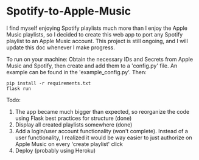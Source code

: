 # Spotify-to-Apple-Music

I find myself enjoying Spotify playlists much more than I enjoy the Apple Music playlists, so I decided to create this web app to port any
Spotify playlist to an Apple Music account. This project is still ongoing, and I will update this doc whenever I make progress.

To run on your machine:
Obtain the necessary IDs and Secrets from Apple Music and Spotify, then create and add them to a 'config.py' file. An example can be found in the 'example_config.py'. Then:
    
    pip install -r requirements.txt
    flask run



Todo:
1. The app became much bigger than expected, so reorganize the code using Flask best practices for structure (done)
2. Display all created playlists somewhere (done)
3. Add a login/user account functionality (won't complete). Instead of a user functionality, I realized it would be way easier
    to just authorize on Apple Music on every 'create playlist' click
4. Deploy (probably using Heroku)
